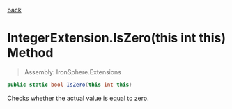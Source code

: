 ﻿

[back](/IronSphere.Extensions/types/IntegerExtension)

# IntegerExtension.IsZero(this int this) Method

> Assembly: IronSphere.Extensions

```csharp
public static bool IsZero(this int this)
```

Checks whether the actual value is equal to zero.

 